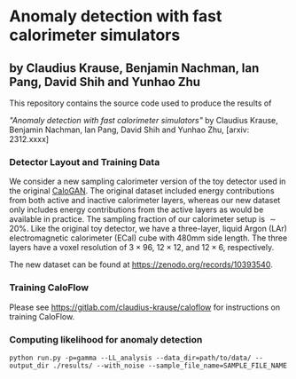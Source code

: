 # Anomaly detection with fast calorimeter simulators
## by Claudius Krause, Benjamin Nachman, Ian Pang, David Shih and Yunhao Zhu
This repository contains the source code used to produce the results of

_"Anomaly detection with fast calorimeter simulators"_ by Claudius Krause, Benjamin Nachman, Ian Pang, David Shih and Yunhao Zhu, [arxiv: 2312.xxxx]

### Detector Layout and Training Data
We consider a new sampling calorimeter version of the toy detector used in the original [CaloGAN](https://arxiv.org/abs/1712.10321). The original dataset included energy contributions from both active and inactive calorimeter layers, whereas our new dataset only includes energy contributions from the active layers as would be available in practice. The sampling fraction of our calorimeter setup is $\sim20\%$. Like the original toy detector, we have a three-layer, liquid Argon (LAr) electromagnetic calorimeter (ECal) cube with 480mm side length. The three layers have a voxel resolution of $`3\times 96`$, $`12\times 12`$, and $`12\times 6`$, respectively. 

The new dataset can be found at https://zenodo.org/records/10393540.

### Training CaloFlow
Please see https://gitlab.com/claudius-krause/caloflow for instructions on training CaloFlow.

### Computing likelihood for anomaly detection

`python run.py -p=gamma --LL_analysis --data_dir=path/to/data/ --output_dir ./results/ --with_noise --sample_file_name=SAMPLE_FILE_NAME`
